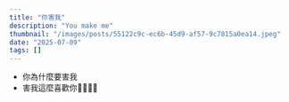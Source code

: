 ```yaml
---
title: "你害我"
description: "You make me"
thumbnail: "/images/posts/55122c9c-ec6b-45d9-af57-9c7815a0ea14.jpeg"
date: "2025-07-09"
tags: []
---
```

- 你為什麼要害我
- 害我這麼喜歡你🤬🤬😭😭
